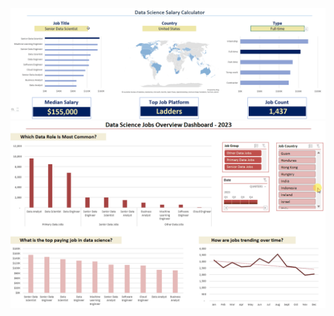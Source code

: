 ![Dashboard Demo](screenshots/dashboard_demo.gif)
![Dashboard Demo](screenshots/dashboard_demo_2.gif)


